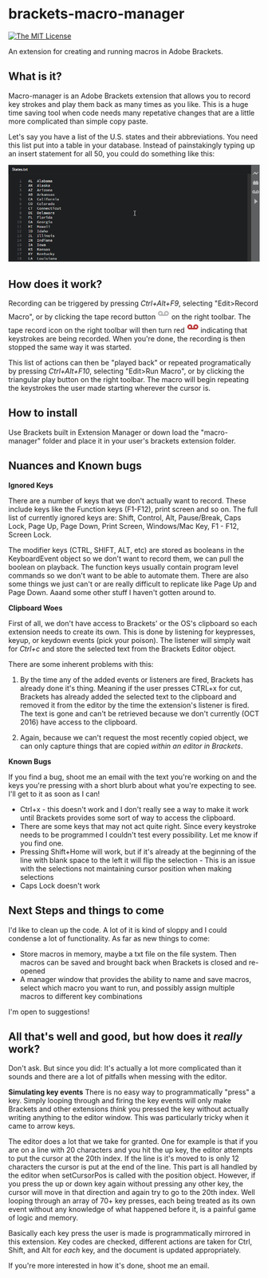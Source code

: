 # brackets-macro-manager
[![The MIT License](https://img.shields.io/badge/license-MIT-orange.svg?style=flat-square)](http://opensource.org/licenses/MIT)

An extension for creating and running macros in Adobe Brackets.

## What is it?
Macro-manager is an Adobe Brackets extension that allows you to record key strokes and play them back as many times as you like. This is a huge time saving tool when code needs many repetative changes that are a little more complicated than simple copy paste.

Let's say you have a list of the U.S. states and their abbreviations. You need this list put into a table in your database. Instead of painstakingly typing up an insert statement for all 50, you could do something like this:

![brackets-macro-manager](images/macro_demo.gif)

## How does it work?
Recording can be triggered by pressing *Ctrl+Alt+F9*, selecting "Edit>Record Macro", or by clicking the tape record button ![brackets-macro-manager](images/macro_record_tape_off.png) on the right toolbar. The tape record icon on the right toolbar will then turn red ![brackets-macro-manager](images/macro_record_tape_on.png) indicating that keystrokes are being recorded. When you're done, the recording is then stopped the same way it was started.

This list of actions can then be "played back" or repeated programatically by pressing *Ctrl+Alt+F10*, selecting "Edit>Run Macro", or by clicking the triangular play button on the right toolbar. The macro will begin repeating the keystrokes the user made starting wherever the cursor is.

## How to install
Use Brackets built in Extension Manager or down load the "macro-manager" folder and place it in your user's brackets extension folder.

## Nuances and Known bugs
**Ignored Keys**

There are a number of keys that we don't actually want to record. These include keys like the Function keys (F1-F12), print screen and so on. The full list of currently ignored keys are:
Shift, Control, Alt, Pause/Break, Caps Lock, Page Up, Page Down, Print Screen, Windows/Mac Key, F1 - F12, Screen Lock.

The modifier keys (CTRL, SHIFT, ALT, etc) are stored as booleans in the KeyboardEvent object so we don't want to record them, we can pull the boolean on playback. The function keys usually contain program level commands so we don't want to be able to automate them. There are also some things we just can't or are really difficult to replicate like Page Up and Page Down. Aaand some other stuff I haven't gotten around to. 

**Clipboard Woes**

First of all, we don't have access to Brackets' or the OS's clipboard so each extension needs to create its own. This is done by listening for keypresses, keyup, or keydown events (pick your poison). The listener will simply wait for *Ctrl+c* and store the selected text from the Brackets Editor object.

There are some inherent problems with this:

1. By the time any of the added events or listeners are fired, Brackets has already done it's thing. Meaning if the user presses CTRL+x for cut, Brackets has already added the selected text to the clipboard and removed it from the editor by the time the extension's listener is fired. The text is gone and can't be retrieved because we don't currently (OCT 2016) have access to the clipboard.

2. Again, because we can't request the most recently copied object, we can only capture things that are copied *within an editor in Brackets*.

**Known Bugs**

If you find a bug, shoot me an email with the text you're working on and the keys you're pressing with a short blurb about what you're expecting to see. I'll get to it as soon as I can!

- Ctrl+x - this doesn't work and I don't really see a way to make it work until Brackets provides some sort of way to access the clipboard.
- There are some keys that may not act quite right. Since every keystroke needs to be programmed I couldn't test every possibility. Let me know if you find one.
- Pressing Shift+Home will work, but if it's already at the beginning of the line with blank space to the left it will flip the selection - This is an issue with the selections not maintaining cursor position when making selections
- Caps Lock doesn't work

## Next Steps and things to come
I'd like to clean up the code. A lot of it is kind of sloppy and I could condense a lot of functionality. As far as new things to come:
- Store macros in memory, maybe a txt file on the file system. Then macros can be saved and brought back when Brackets is closed and re-opened
- A manager window that provides the ability to name and save macros, select which macro you want to run, and possibly assign multiple macros to different key combinations

I'm open to suggestions!

## All that's well and good, but how does it *really* work?
Don't ask.
But since you did: It's actually a lot more complicated than it sounds and there are a lot of pitfalls when messing with the editor. 



**Simulating key events**
There is no easy way to programmatically "press" a key. Simply looping through and firing the key events will only make Brackets and other extensions *think* you pressed the key without actually writing anything to the editor window. This was particularly tricky when it came to arrow keys.

The editor does a lot that we take for granted. One for example is that if you are on a line with 20 characters and you hit the up key, the editor attempts to put the cursor at the 20th index. If the line is it's moved to is only 12 characters the cursor is put at the end of the line. This part is all handled by the editor when setCursorPos is called with the position object. However, if you press the up or down key again without pressing any other key, the cursor will move in that direction and again try to go to the 20th index. Well looping through an array of 70+ key presses, each being treated as its own event without any knowledge of what happened before it, is a painful game of logic and memory.

Basically each key press the user is made is programmatically mirrored in this extension. Key codes are checked, different actions are taken for Ctrl, Shift, and Alt for *each* key, and the document is updated appropriately.

If you're more interested in how it's done, shoot me an email.
